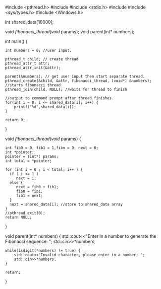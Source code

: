 #include <pthread.h>
#include <cstdlib>
#include <stdio.h>
#include <iostream>
#include <sys/types.h>
#include <Windows.h>

int shared_data[10000];

void *fibonacci_thread(void* params);
void parent(int* numbers);

 int main() {

	int numbers = 0; //user input.

	pthread_t child; // create thread
	pthread_attr_t attr; 
	pthread_attr_init(&attr); 

	parent(&numbers); // get user input then start separate thread.
	pthread_create(&child, &attr, fibonacci_thread, (void*) &numbers); //starts fibonacci thread
	pthread_join(child, NULL); //waits for thread to finish

	//output to command prompt after thread finishes.
	for(int i = 0; i <= shared_data[i]; i++) {
		printf("%d",shared_data[i]);
	}

	return 0;
 }

void *fibonacci_thread(void* params) {
	
	int fib0 = 0, fib1 = 1,fibn = 0, next = 0;
	int *pointer;
	pointer = (int*) params;
	int total = *pointer;
	
	for (int i = 0 ; i < total; i++ ) {
      if ( i <= 1 )
         next = i;
      else {
         next = fib0 + fib1;
         fib0 = fib1;
         fib1 = next;
      }
	  next = shared_data[i]; //store to shared_data array
	}
	//pthread_exit(0);
	return NULL;
}

void parent(int* numbers) {
	std::cout<<"Enter in a number to generate the Fibonacci sequence: ";
	std::cin>>*numbers;

	while(isdigit(*numbers) != true) {
		std::cout<<"Invalid character, please enter in a number: ";
		std::cin>>*numbers;
	}

	return;
}
